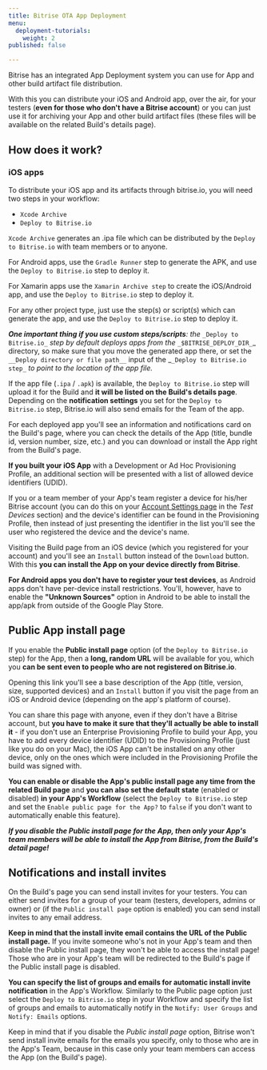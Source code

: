 ```yaml
---
title: Bitrise OTA App Deployment
menu:
  deployment-tutorials:
    weight: 2
published: false

---
```

Bitrise has an integrated App Deployment system you can use for App and other build artifact file distribution.

With this you can distribute your iOS and Android app, over the air, for your testers (**even for those who don't have a Bitrise account**)
or you can just use it for archiving your App and other build artifact files (these files will
be available on the related Build's details page).

## How does it work?

### iOS apps

To distribute your iOS app and its artifacts through bitrise.io, you will need two steps in your workflow:

* `Xcode Archive`
* `Deploy to Bitrise.io`

`Xcode Archive` generates an .ipa file which can be distributed by the `Deploy to Bitrise.io` with team members or to anyone.

For Android apps, use the `Gradle Runner` step to generate the APK, and use the
`Deploy to Bitrise.io` step to deploy it.

For Xamarin apps use the `Xamarin Archive step` to create the iOS/Android app,
and use the `Deploy to Bitrise.io` step to deploy it.

For any other project type, just use the step(s) or script(s) which
can generate the app, and use the `Deploy to Bitrise.io` step to deploy it.

**_One important thing if you use custom steps/scripts_**_: the_ `_Deploy to Bitrise.io_`
_step by default deploys apps from the_ `_$BITRISE_DEPLOY_DIR_`_ directory, so make sure that you
move the generated app there, or set the `__Deploy directory or file path__` input
of the _`_Deploy to Bitrise.io step_` _to point to the location of the app file._

If the app file (`.ipa` / `.apk`) is available, the `Deploy to Bitrise.io` step will
upload it for the Build and **it will be listed on the Build's details page**.
Depending on the **notification settings** you set for the `Deploy to Bitrise.io` step,
Bitrise.io will also send emails for the Team of the app.

For each deployed app you'll see an information and notifications card on the Build's page,
where you can check the details of the App (title, bundle id, version number, size, etc.)
and you can download or install the App right from the Build's page.

**If you built your iOS App** with a Development or Ad Hoc Provisioning Profile,
an additional section will be presented with a list of allowed device identifiers (UDID).

If you or a team member of your App's team register a device for
his/her Bitrise account (you can do this on your [Account Settings page](https://www.bitrise.io/me/profile) in the _Test Devices_ section)
and the device's identifier can be found in the Provisioning Profile,
then instead of just presenting the identifier in the list you'll see the user who registered the device and the device's name.

Visiting the Build page from an iOS device (which you registered for your account)
and you'll see an `Install` button instead of the `Download` button.
With this **you can install the App on your device directly from Bitrise**.

**For Android apps you don't have to register your test devices**,
as Android apps don't have per-device install restrictions. You'll, however,
have to enable the **"Unknown Sources"** option in Android to be able to
install the app/apk from outside of the Google Play Store.

## Public App install page

If you enable the **Public install page** option (of the `Deploy to Bitrise.io` step)
for the App, then a **long, random URL** will be available for you,
which you **can be sent even to people who are not registered on Bitrise.io**.

Opening this link you'll see a base description of the
App (title, version, size, supported devices) and an `Install`
button if you visit the page from an iOS or Android device (depending on the app's
platform of course).

You can share this page with anyone, even if they don't have a Bitrise account,
but **you have to make it sure that they'll actually be able to install it** -
if you don't use an Enterprise Provisioning Profile to build your App,
you have to add every device identifier (UDID) to the Provisioning Profile (just like you do on your Mac),
the iOS App can't be installed on any other device, only on the ones which were
included in the Provisioning Profile the build was signed with.

**You can enable or disable the App's public install page any time from the related Build page**
and **you can also set the default state** (enabled or disabled) **in your App's Workflow**
(select the `Deploy to Bitrise.io` step and set the `Enable public page for the App?` to `false`
if you don't want to automatically enable this feature).

**_If you disable the Public install page for the App, then only your App's team members will be able to install the App from Bitrise,
from the Build's detail page!_**

## Notifications and install invites

On the Build's page you can send install invites for your testers.
You can either send invites for a group of your team (testers, developers, admins or owner) or
(if the `Public install page` option is enabled) you can send install invites to any email address.

**Keep in mind that the install invite email contains the URL of the Public install page.**
If you invite someone who's not in your App's team and then disable the Public install page,
they won't be able to access the install page!
Those who are in your App's team will be redirected to the Build's page if the Public install page is disabled.

**You can specify the list of groups and emails for automatic install invite notification** in the App's Workflow.
Similarly to the Public page option just select the `Deploy to Bitrise.io` step in your Workflow
and specify the list of groups and emails to automatically notify in the `Notify: User Groups` and `Notify: Emails` options.

Keep in mind that if you disable the _Public install page_ option,
Bitrise won't send install invite emails for the emails you specify,
only to those who are in the App's Team,
because in this case only your team members can access the App (on the Build's page).